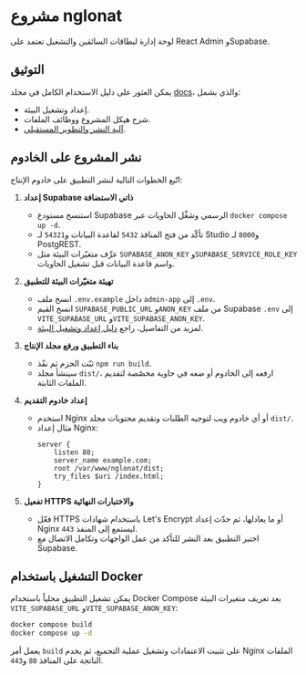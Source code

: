 # مشروع nglonat

لوحة إدارة لبطاقات السائقين والتشغيل تعتمد على React Admin وSupabase.

## التوثيق
يمكن العثور على دليل الاستخدام الكامل في مجلد [docs](./docs)، والذي يشمل:
- إعداد وتشغيل البيئة.
- شرح هيكل المشروع ووظائف الملفات.
- [آلية النشر والتطوير المستقبلي](docs/deployment_and_future_updates.md).

## نشر المشروع على الخادوم

اتّبع الخطوات التالية لنشر التطبيق على خادوم الإنتاج:

1. **إعداد Supabase ذاتي الاستضافة**
   - استنسخ مستودع Supabase الرسمي وشغِّل الحاويات عبر `docker compose up -d`.
   - تأكّد من فتح المنافذ `5432` لقاعدة البيانات و`54321` لـ Studio و`8000` لـ PostgREST.
   - عرِّف متغيّرات البيئة مثل `SUPABASE_ANON_KEY` و`SUPABASE_SERVICE_ROLE_KEY` واسم قاعدة البيانات قبل تشغيل الحاويات.

2. **تهيئة متغيّرات البيئة للتطبيق**
   - انسخ ملف `.env.example` داخل `admin-app` إلى `.env`.
   - انسخ القيم `SUPABASE_PUBLIC_URL` و`ANON_KEY` من ملف Supabase `.env` إلى `VITE_SUPABASE_URL` و`VITE_SUPABASE_ANON_KEY`.
   - لمزيد من التفاصيل، راجع [دليل إعداد وتشغيل البيئة](docs/environment_setup.md).

3. **بناء التطبيق ورفع مجلد الإنتاج**
   - ثبّت الحزم ثم نفّذ `npm run build`.
   - سينشأ مجلد `dist/`، ارفعه إلى الخادوم أو ضعه في حاوية مخصّصة لتقديم الملفات الثابتة.

4. **إعداد خادوم التقديم**
   - استخدم Nginx أو أي خادوم ويب لتوجيه الطلبات وتقديم محتويات مجلد `dist/`.
   - مثال إعداد Nginx:
     ```
     server {
         listen 80;
         server_name example.com;
         root /var/www/nglonat/dist;
         try_files $uri /index.html;
     }
     ```

5. **تفعيل HTTPS والاختبارات النهائية**
   - فعّل HTTPS باستخدام شهادات Let's Encrypt أو ما يعادلها، ثم حدّث إعداد Nginx ليستمع إلى المنفذ `443`.
   - اختبر التطبيق بعد النشر للتأكد من عمل الواجهات وتكامل الاتصال مع Supabase.


## التشغيل باستخدام Docker

يمكن تشغيل التطبيق محلياً باستخدام Docker Compose بعد تعريف متغيرات البيئة `VITE_SUPABASE_URL` و`VITE_SUPABASE_ANON_KEY`:

```bash
docker compose build
docker compose up -d
```

يعمل أمر `build` على تثبيت الاعتمادات وتشغيل عملية التجميع، ثم يخدم Nginx الملفات الناتجة على المنافذ `80` و`443`.
